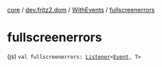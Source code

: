 [core](../../index.md) / [dev.fritz2.dom](../index.md) / [WithEvents](index.md) / [fullscreenerrors](./fullscreenerrors.md)

# fullscreenerrors

(js) `val fullscreenerrors: `[`Listener`](../-listener/index.md)`<`[`Event`](https://kotlinlang.org/api/latest/jvm/stdlib/org.w3c.dom.events/-event/index.html)`, T>`
